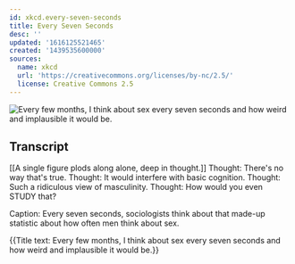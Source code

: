 ```yaml
---
id: xkcd.every-seven-seconds
title: Every Seven Seconds
desc: ''
updated: '1616125521465'
created: '1439535600000'
sources:
  name: xkcd
  url: 'https://creativecommons.org/licenses/by-nc/2.5/'
  license: Creative Commons 2.5
---
```

![Every few months, I think about sex every seven seconds and how weird and implausible it would be.](https://imgs.xkcd.com/comics/every_seven_seconds.png)

## Transcript
[[A single figure plods along alone, deep in thought.]]
Thought: There's no way that's true.
Thought: It would interfere with basic cognition.
Thought: Such a ridiculous view of masculinity.
Thought: How would you even STUDY that?

Caption: Every seven seconds, sociologists think about that made-up statistic about how often men think about sex.

{{Title text: Every few months, I think about sex every seven seconds and how weird and implausible it would be.}}
